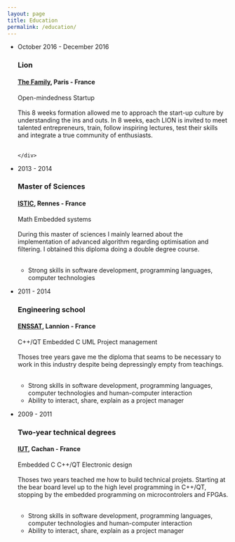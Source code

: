 ```yaml
---
layout: page
title: Education
permalink: /education/
---
```

<ul class="timeline">
  <li class="timeline-event">
    <label class="timeline-event-icon"></label>
    <div class="timeline-event-copy">
      <p class="timeline-event-thumbnail">October 2016 - December 2016</p>
      <h3>Lion</h3>
      <h4>
        <a href="https://joinlion.co/" target="_blank">The Family</a>, Paris - France
        <a class="hidden-link" href="https://www.google.fr/maps/place/Paris/@48.8588376,2.276849,12z">
          <i class="fa fa-map-marker" aria-hidden="true"></i>
        </a>
      </h4>
      <div class="training">
        <span class="label">Open-mindedness</span>
        <span class="label">Startup</span>
        <br/><br/>
        This 8 weeks formation allowed me to approach the start-up culture by understanding the ins and outs.
        In 8 weeks, each LION is invited to meet talented entrepreneurs, train, follow inspiring lectures, test their skills and integrate a true community of enthusiasts.
        <br/><br/>
      </div>

    </div>
  </li>
  



  <li class="timeline-event">
    <label class="timeline-event-icon"></label>
    <div class="timeline-event-copy">
      <p class="timeline-event-thumbnail">2013 - 2014</p>
      <h3>Master of Sciences</h3>
      <h4>
        <a href="https://etudes.univ-rennes1.fr/master-electronique/themes/M2/PresentationSpecialite/SISEA" target="_blank">ISTIC</a>, Rennes - France
        <a class="hidden-link" href="https://www.google.com/maps/place/ISTIC/@48.1132942,-1.6673241,13z/data=!4m5!3m4!1s0x480edee4490f4333:0x3c4238e97734ee99!8m2!3d48.1151495!4d-1.6383743">
          <i class="fa fa-map-marker" aria-hidden="true"></i>
        </a>
      </h4>
      <div class="training">
        <span class="label">Math</span>
        <span class="label">Embedded systems</span>
        <br/><br/>
        During this master of sciences I mainly learned about the implementation of advanced algorithm regarding optimisation and filtering. I obtained this diploma doing a double degree course.
        <br/><br/>
        <ul>
          <li>Strong skills in software development, programming languages, computer technologies</li>
        </ul>
      </div>
    </div>
  </li>



  <li class="timeline-event">
    <label class="timeline-event-icon"></label>
    <div class="timeline-event-copy">
      <p class="timeline-event-thumbnail">2011 - 2014</p>
      <h3>Engineering school</h3>
      <h4>
        <a href="http://www.enssat.fr/en_US/formations/formation-ingenieur-electronique" target="_blank">ENSSAT</a>, Lannion - France
        <a class="hidden-link" href="https://www.google.com/maps/place/Enssat+-+%C3%89cole+Nationale+Sup%C3%A9rieure+des+Sciences+Apliqu%C3%A9es+et+de+Technologie/@48.7297351,-3.4644059,17z/data=!3m1!4b1!4m5!3m4!1s0x48122bebcc946cff:0x7dde59569aaf04a2!8m2!3d48.7297351!4d-3.4622172">
          <i class="fa fa-map-marker" aria-hidden="true"></i>
        </a>
      </h4>
      <div class="training">
        <span class="label">C++/QT</span>
        <span class="label">Embedded C</span>
        <span class="label">UML</span>
        <span class="label">Project management</span>
        <br/><br/>
        Thoses tree years gave me the diploma that seams to be necessary to work in this industry despite being depressingly empty from teachings.
        <br/><br/>
        <ul>
          <li>Strong skills in software development, programming languages, computer technologies and human-computer interaction</li>
          <li>Ability to interact, share, explain as a project manager</li>
        </ul>
      </div>
    </div>
  </li>




  <li class="timeline-event">
    <label class="timeline-event-icon"></label>
    <div class="timeline-event-copy">
      <p class="timeline-event-thumbnail">2009 - 2011</p>
      <h3>Two-year technical degrees</h3>
      <h4>
        <a href="http://www.iut-cachan.u-psud.fr/fr/formations/geii.html" target="_blank">IUT</a>, Cachan - France
        <a class="hidden-link" href="https://www.google.com/maps/place/IUT+de+Cachan/@48.7877067,2.327889,17z/data=!3m1!4b1!4m5!3m4!1s0x47e6713ac0e3d9ad:0xcfdcdded4be2c06b!8m2!3d48.7877067!4d2.3300777">
          <i class="fa fa-map-marker" aria-hidden="true"></i>
        </a>
      </h4>
      <div class="training">
        <span class="label">Embedded C</span>
        <span class="label">C++/QT</span>
        <span class="label">Electronic design</span>
        <br/><br/>
        Thoses two years teached me how to build technical projets. Starting at the bear board level up to the high level programming in C++/QT, stopping by the embedded programming on microcontrolers and FPGAs.
        <br/><br/>
        <ul>
          <li>Strong skills in software development, programming languages, computer technologies and human-computer interaction</li>
          <li>Ability to interact, share, explain as a project manager</li>
        </ul>
      </div>
    </div>
  </li>




</ul>